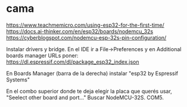 # cama
https://www.teachmemicro.com/using-esp32-for-the-first-time/
https://docs.ai-thinker.com/en/esp32/boards/nodemcu_32s
https://cyberblogspot.com/nodemcu-esp-32s-pin-configuration/

Instalar drivers y bridge.
En el IDE ir a File->Preferences y en Additional boards manager URLs poner:
https://dl.espressif.com/dl/package_esp32_index.json

En Boards Manager (barra de la derecha) instalar "esp32 by Espressif Systems"

En el combo superior donde te deja elegir la placa que querés usar, "Seelect other board and port..."
Buscar NodeMCU-32S. COM5.

